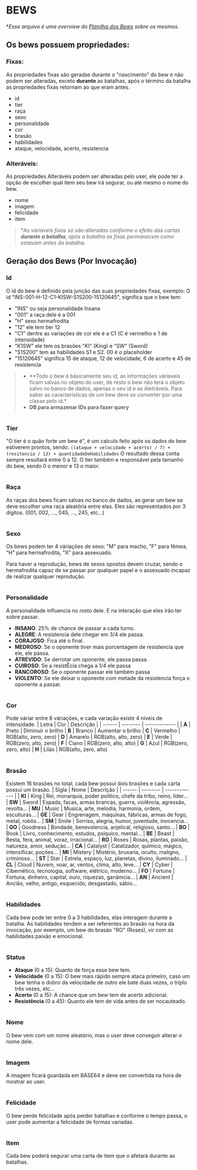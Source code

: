 # BEWS
**Esse arquivo é uma overview do [Planilha dos Bews](https://docs.google.com/spreadsheets/d/1JtYD7HOH2AdcL9KxdH-sBE2PINgIFIMStCfiCNTYXjk/edit#gid=0) sobre os mesmos.*
## Os bews possuem propriedades: 
### Fixas:
As propriedades fixas são geradas durante o "nascimento" do bew e não podem ser alteradas, exceto **durante** as batalhas, após o término da batalha as propriedades fixas retornam ao que eram antes.

- id
- tier
- raça
- sexo
- personalidade
- cor
- brasão
- habilidades
- ataque, velocidade, acerto, resistencia

### Alteráveis:
As propriedades Alteráveis podem ser alteradas pelo user, ele pode ter a opção de escolher qual item seu bew irá segurar, ou até mesmo o nome do bew.

- nome
- imagem
- felicidade
- item

> **As váriaveis fixas só são alteradas conforme o efeito das cartas **durante a batalha**, após a batalha as fixas permanecem como estavam antes da batalha.*

## Geração dos Bews (Por Invocação)
### Id
O id do bew é definido pela junção das suas propriedades fixas, exemplo:
O id "INS-001-H-12-C1-KISW-S1S200-15120645", significa que o bew tem:
- "INS" ou seja personalidade Insana
- "001" a raça dele é a 001
- "H" sexo hermafrodita
- "12" ele tem tier 12
- "C1" dentre as variações de cor ele é a C1 (C é vermelho e 1 de intensidade)
- "K1SW" ele tem os brasões "KI" (King) e "SW" (Sword)
- "S1S200" tem as habilidades S1 e S2. 00 é o placeholder
- "15120645" significa 15 de ataque, 12 de velocidade, 6 de acerto e 45 de resistencia

> - **Todo o bew é básicamente seu id, as informações váriaveis ficam salvas no objeto do user, de resto o bew não terá o objeto salvo no banco de dados, apenas o seu id e as Aletráveis. Para saber as caracteristicas de um bew deve se converter por uma classe pelo id.*<br>
> - **DB para armazenar IDs para fazer query**
#

### Tier
"O tier é o quão forte um bew é", é um calculo feito após os dados do bew estiverem prontos, sendo:
```((ataque + velocidade + acerto) / 7) + (resitencia / 13) + quantidadeDeHabilidades```
O resultado dessa conta sempre resultará entre 0 a 12. O tier também e responsável pela tamanho do bew, sendo 0 o menor e 13 o maior.

#

### Raça
As raças dos bews ficam salvas no banco de dados, ao gerar um bew se deve escolher uma raça aleatória entre elas. Eles são representados por 3 dígitos. (001, 002, ..., 045, ..., 245, etc...)

#

### Sexo
Os bews podem ter 4 váriações de sexo:
"M" para macho, "F" para fêmea, "H" para hermafrodita, "X" para assexuado.

Para haver a reprodução, bews de sexos opostos devem cruzar, sendo o hermafrodita capaz de se passar por qualquer papel e o assexuado incapaz de realizar qualquer reprodução.

#

### Personalidade
A personalidade influencia no rosto dele. E na interação que eles irão ter sobre passar.
- **INSANO**: 25% de chance de passar a cada turno.
- **ALEGRE**: A resistencia dele chegar em 3/4 ele passa.
- **CORAJOSO**: Fica até o final.
- **MEDROSO**: Se o oponente tiver mais porcentagem de resistencia que ele, ele passa.
- **ATREVIDO**: Se derrotar um oponente, ele passa passa.
- **CUIROSO**: Se a resistÊcia chega a 1/4 ele passa
- **RANCOROSO**: Se o oponente passar ele também passa
- **VIOLENTO**: Se ele deixar o oponente com metade da resistencia força o oponente a passar.

#

### Cor
Pode váriar entre 8 váriações, e cada variação existe 4 níveis de intensidade.
| Letra | Cor | Descrição |
| ------ | -------- | ------------- |
| **A** | Preto | Diminuir o brilho
| **B** | Branco | Aumentar o brilho
| **C** | Vermelho | RGB(alto, zero, zero)
| **D** | Amarelo | RGB(alto, alto, zero)
| **E** | Verde | RGB(zero, alto, zero)
| **F** | Ciano | RGB(zero, alto, alto)
| **G** | Azul | RGB(zero, zero, alto)
| **H** | Lilás | RGB(alto, zero, alto)

#

### Brasão
Existem 16 brasões no total, cada bew possui dois brasões e cada carta possuí um brasão.
| Sigla | Nome | Descrição |
| ------ | -------- | ------------- |
| **KI** | King | Rei, monarquia, poder político, chefe da tribo, reino, líder...
| **SW** | Sword | Espada, facas, armas brancas, guerra, violência, agressão, revolta...
| **MU** | Music | Musica, arte, melodia, harmonia, ordem, esculturas...
| **GE** | Gear | Engrenagem, máquinas, fábricas, armas de fogo, metal, robôs...
| **SM** | Smile | Sorriso, alegria, humor, juventude, inocencia...
| **GO** | Goodness | Bondade, benevolencia, anjelical, religioso, santo...
| **BO** | Book | Livro, conhecimento, estudos, psiquico, mental...
| **BE** | Beast | Besta, fera, animal, voraz, irracional...
| **RO** | Roses | Rosas, plantas, paixão, natureza, amor, sedução...
| **CA** | Catalyst | Catalizador, químico, mágico, intensificar, poções...
| **MI** | Mistery | Mistério, bruxaria, oculto, maligno, criminoso...
| **ST** | Star | Estrela, espaço, luz, planetas, divino, iluminado...
| **CL** | Cloud | Nuvem, voar, ar, ventos, clima, alto, leve...
| **CY** | Cyber | Cibernético, tecnologia, software, elétrico, moderno...
| **FO** | Fortune | Fortuna, dinheiro, capital, ouro, riquezas, ganâmcia...
| **AN** | Ancient | Ancião, velho, antigo, esquecido, desgastado, sábio...

#

### Habilidades
Cada bew pode ter entre 0 a 3 habilidades, elas interagem durante a batalha. As habilidades tendem a ser referentes ao brasão na hora da invocação, por exemplo, um bew do brasão "RO" (Roses), vir com as habilidades paixão e emocional. 

#

### Status
- **Ataque** (0 a 15): Quanto de força esse bew tem.
- **Velocidade** (0 a 15): O bew mais rápido sempre ataca primeiro, caso um bew tenha o dobro da velocidade de outro ele bate duas vezes, o triplo três vezes, etc...
- **Acerto** (0 a 15): A chance que um bew tem de acerto adicional.
- **Resistência** (0 a 45): Quanto ele tem de vida antes de ser nocauteado.

#

### Nome
O bew vem com um nome aleatório, mas o user deve conseguir alterar o nome dele.

#

### Imagem
A imagem ficará guardada em BASE64 e deve ser convertida na hora de mostrar ao user.

#

### Felicidade
O bew perde felicidade após perder batalhas e conforme o tempo passa, o user pode aumentar a felicidade de formas variadas. 

#

### Item
Cada bew poderá segurar uma carta de item que o afetará durante as batalhas.
